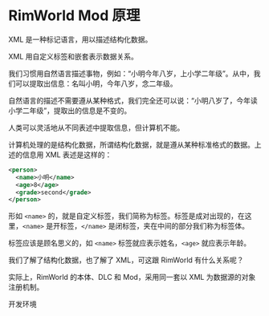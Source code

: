<!-- TODO -->

# RimWorld Mod 原理

XML 是一种标记语言，用以描述结构化数据。

XML 用自定义标签和嵌套表示数据关系。

我们习惯用自然语言描述事物，例如：“小明今年八岁，上小学二年级”。从中，我们可以提取出信息：名叫小明，今年八岁，念二年级。

自然语言的描述不需要遵从某种格式，我们完全还可以说：“小明八岁了，今年读小学二年级”，提取出的信息是不变的。

人类可以灵活地从不同表述中提取信息，但计算机不能。

计算机处理的是结构化数据，所谓结构化数据，就是遵从某种标准格式的数据。上述的信息用 XML 表述是这样的：

```xml
<person>
  <name>小明</name>
  <age>8</age>
  <grade>second</grade>
</person>
```

形如 `<name>` 的，就是自定义标签，我们简称为标签。标签是成对出现的，在这里，`<name>` 是开标签，`</name>` 是闭标签，夹在中间的部分我们称为标签体。

标签应该是顾名思义的，如 `<name>` 标签就应表示姓名，`<age>` 就应表示年龄。

我们了解了结构化数据，也了解了 XML，可这跟 RimWorld 有什么关系呢？

实际上，RimWorld 的本体、DLC 和 Mod，采用同一套以 XML 为数据源的对象注册机制。

开发环境
